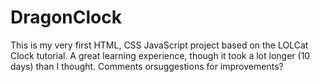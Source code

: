 # DragonClock
This is my very first HTML, CSS JavaScript project based on the LOLCat Clock tutorial.  A great learning experience, though it took a lot longer (10 days) than I thought.  Comments orsuggestions for improvements? 
